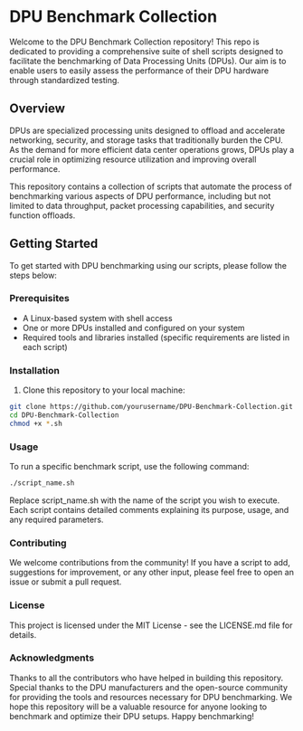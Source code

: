 # DPU Benchmark Collection

Welcome to the DPU Benchmark Collection repository! This repo is dedicated to providing a comprehensive suite of shell scripts designed to facilitate the benchmarking of Data Processing Units (DPUs). Our aim is to enable users to easily assess the performance of their DPU hardware through standardized testing.

## Overview

DPUs are specialized processing units designed to offload and accelerate networking, security, and storage tasks that traditionally burden the CPU. As the demand for more efficient data center operations grows, DPUs play a crucial role in optimizing resource utilization and improving overall performance.

This repository contains a collection of scripts that automate the process of benchmarking various aspects of DPU performance, including but not limited to data throughput, packet processing capabilities, and security function offloads.

## Getting Started

To get started with DPU benchmarking using our scripts, please follow the steps below:

### Prerequisites

- A Linux-based system with shell access
- One or more DPUs installed and configured on your system
- Required tools and libraries installed (specific requirements are listed in each script)

### Installation

1. Clone this repository to your local machine:

```bash
git clone https://github.com/yourusername/DPU-Benchmark-Collection.git
cd DPU-Benchmark-Collection
chmod +x *.sh
```

### Usage

To run a specific benchmark script, use the following command:

```bash
./script_name.sh
```

Replace script_name.sh with the name of the script you wish to execute. Each script contains detailed comments explaining its purpose, usage, and any required parameters.

### Contributing

We welcome contributions from the community! If you have a script to add, suggestions for improvement, or any other input, please feel free to open an issue or submit a pull request.

### License

This project is licensed under the MIT License - see the LICENSE.md file for details.

### Acknowledgments

Thanks to all the contributors who have helped in building this repository.
Special thanks to the DPU manufacturers and the open-source community for providing the tools and resources necessary for DPU benchmarking.
We hope this repository will be a valuable resource for anyone looking to benchmark and optimize their DPU setups. Happy benchmarking!
